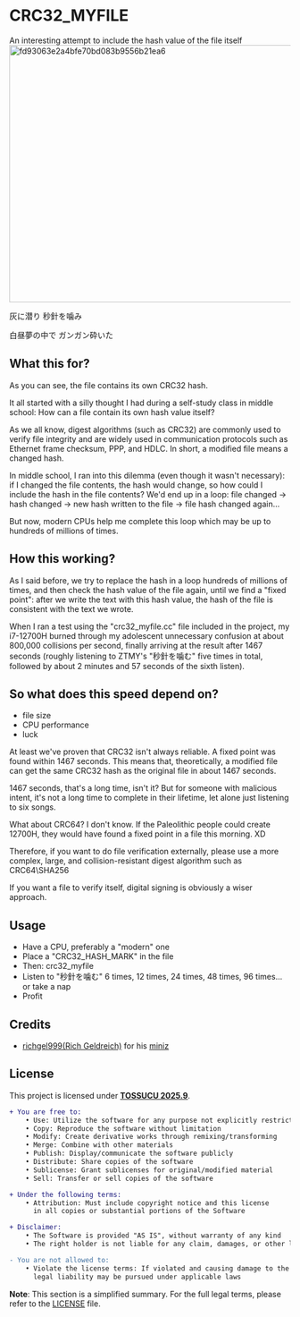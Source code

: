 # CRC32_MYFILE
An interesting attempt to include the hash value of the file itself
<img width="1022" height="460" alt="fd93063e2a4bfe70bd083b9556b21ea6" src="https://github.com/user-attachments/assets/d1ade3ad-0a0b-458e-a379-d25faf427bc7" />

灰に潜り 秒針を噛み

白昼夢の中で ガンガン砕いた

## What this for?

As you can see, the file contains its own CRC32 hash.

It all started with a silly thought I had during a self-study class in middle school: How can a file contain its own hash value itself?

As we all know, digest algorithms (such as CRC32) are commonly used to verify file integrity and are widely used in communication protocols such as Ethernet frame checksum, PPP, and HDLC. In short, a modified file means a changed hash.

In middle school, I ran into this dilemma (even though it wasn't necessary): if I changed the file contents, the hash would change, so how could I include the hash in the file contents? We'd end up in a loop: file changed -> hash changed -> new hash written to the file -> file hash changed again...

But now, modern CPUs help me complete this loop which may be up to hundreds of millions of times.

## How this working?

As I said before, we try to replace the hash in a loop hundreds of millions of times, and then check the hash value of the file again, until we find a "fixed point": after we write the text with this hash value, the hash of the file is consistent with the text we wrote.

When I ran a test using the "crc32_myfile.cc" file included in the project, my i7-12700H burned through my adolescent unnecessary confusion at about 800,000 collisions per second, finally arriving at the result after 1467 seconds (roughly listening to ZTMY's "秒針を噛む" five times in total, followed by about 2 minutes and 57 seconds of the sixth listen).

## So what does this speed depend on?
- file size
- CPU performance
- luck

At least we've proven that CRC32 isn't always reliable. A fixed point was found within 1467 seconds. This means that, theoretically, a modified file can get the same CRC32 hash as the original file in about 1467 seconds.

1467 seconds, that's a long time, isn't it? But for someone with malicious intent, it's not a long time to complete in their lifetime, let alone just listening to six songs.

What about CRC64? I don't know. If the Paleolithic people could create 12700H, they would have found a fixed point in a file this morning. XD

Therefore, if you want to do file verification externally, please use a more complex, large, and collision-resistant digest algorithm such as CRC64\SHA256

If you want a file to verify itself, digital signing is obviously a wiser approach.

## Usage

- Have a CPU, preferably a "modern" one
- Place a "CRC32_HASH_MARK" in the file
- Then: crc32_myfile <thefile>
- Listen to "秒針を噛む" 6 times, 12 times, 24 times, 48 ​​times, 96 times... or take a nap
- Profit

## Credits
- [richgel999(Rich Geldreich)](https://github.com/richgel999/) for his [miniz](https://github.com/richgel999/miniz)

## License

This project is licensed under [**TOSSUCU 2025.9**](LICENSE).
```diff
+ You are free to:
    • Use: Utilize the software for any purpose not explicitly restricted
    • Copy: Reproduce the software without limitation
    • Modify: Create derivative works through remixing/transforming
    • Merge: Combine with other materials
    • Publish: Display/communicate the software publicly
    • Distribute: Share copies of the software
    • Sublicense: Grant sublicenses for original/modified material
    • Sell: Transfer or sell copies of the software

+ Under the following terms:
    • Attribution: Must include copyright notice and this license
      in all copies or substantial portions of the Software

+ Disclaimer:
    • The Software is provided "AS IS", without warranty of any kind
    • The right holder is not liable for any claim, damages, or other liability

- You are not allowed to:
    • Violate the license terms: If violated and causing damage to the right holder,
      legal liability may be pursued under applicable laws

```
**Note**: This section is a simplified summary. For the full legal terms, please refer to the [LICENSE](LICENSE) file.
